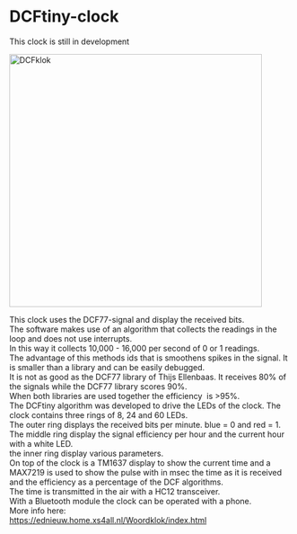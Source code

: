 # DCFtiny-clock
This clock is still in development</p>
<p> <This clock is still in development</p>
<p><img alt="DCFklok" height="450" src="DCFklok.jpg" /></p>
This clock uses the DCF77-signal and display the received 
bits.</br>
The software makes use of an algorithm that collects the readings in the loop 
and does not use interrupts.</br>
In this way it collects 10,000 - 16,000 per second of 0 or 1 readings.</br>
The advantage of this methods ids that is smoothens spikes in the signal. It is 
smaller than a library and can be easily debugged.</br>
It is not as good as the DCF77 library of Thijs Ellenbaas. It receives 80% of 
the signals while the DCF77 library scores 90%.</br>
When both libraries are used together the efficiency&nbsp; is &gt;95%.</br>
The DCFtiny algorithm was developed to drive the LEDs of the clock. The clock 
contains three rings of 8, 24 and 60 LEDs.</br>
The outer ring displays the received bits per minute. blue = 0 and red = 1.
The middle ring display the signal efficiency per hour and the current hour with 
a white LED.</br>
the inner ring display various parameters.</br>
On top of the clock is a TM1637 display to show the current time and a MAX7219 
is used to show the pulse with in msec the time as it is received and the 
efficiency as a percentage of the DCF algorithms.</br>
The time is transmitted in the air with a HC12 transceiver.</br>
With a Bluetooth module the clock can be operated with a phone.</br>
More info here:</br>
<a href="https://ednieuw.home.xs4all.nl/Woordklok/index.html">
https://ednieuw.home.xs4all.nl/Woordklok/index.html</a></p>
